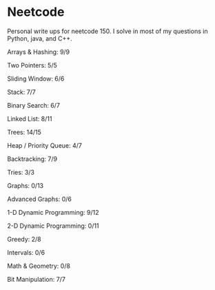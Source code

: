 # Neetcode

Personal write ups for neetcode 150. I solve in most of my questions in Python, java, and C++.

Arrays & Hashing: 9/9

Two Pointers: 5/5

Sliding Window: 6/6

Stack: 7/7

Binary Search: 6/7

Linked List: 8/11

Trees: 14/15

Heap / Priority Queue: 4/7

Backtracking: 7/9

Tries: 3/3

Graphs: 0/13

Advanced Graphs: 0/6

1-D Dynamic Programming: 9/12

2-D Dynamic Programming: 0/11

Greedy: 2/8

Intervals: 0/6

Math & Geometry: 0/8

Bit Manipulation: 7/7
